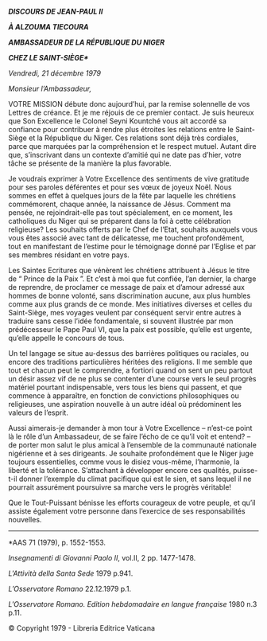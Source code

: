 ***DISCOURS DE JEAN-PAUL II***

***À ALZOUMA TIECOURA***

***AMBASSADEUR DE LA RÉPUBLIQUE DU NIGER***

***CHEZ LE SAINT-SIÈGE\****

*Vendredi, 21 décembre 1979*

*Monsieur l’Ambassadeur,*

VOTRE MISSION débute donc aujourd’hui, par la remise solennelle de vos Lettres de créance. Et je me réjouis de ce premier contact. Je suis heureux que Son Excellence le Colonel Seyni Kountché vous ait accordé sa confiance pour contribuer à rendre plus étroites les relations entre le Saint-Siège et la République du Niger. Ces relations sont déjà très cordiales, parce que marquées par la compréhension et le respect mutuel. Autant dire que, s’inscrivant dans un contexte d’amitié qui ne date pas d’hier, votre tâche se présente de la manière la plus favorable.

Je voudrais exprimer à Votre Excellence des sentiments de vive gratitude pour ses paroles déférentes et pour ses vœux de joyeux Noël. Nous sommes en effet à quelques jours de la fête par laquelle les chrétiens commémorent, chaque année, la naissance de Jésus. Comment ma pensée, ne rejoindrait-elle pas tout spécialement, en ce moment, les catholiques du Niger qui se préparent dans la foi à cette célébration religieuse? Les souhaits offerts par le Chef de l’Etat, souhaits auxquels vous vous êtes associé avec tant de délicatesse, me touchent profondément, tout en manifestant de l’estime pour le témoignage donné par l’Eglise et par ses membres résidant en votre pays.

Les Saintes Ecritures que vénèrent les chrétiens attribuent à Jésus le titre de “ Prince de la Paix ”. Et c’est à moi que fut confiée, l’an dernier, la charge de reprendre, de proclamer ce message de paix et d’amour adressé aux hommes de bonne volonté, sans discrimination aucune, aux plus humbles comme aux plus grands de ce monde. Mes initiatives diverses et celles du Saint-Siège, mes voyages veulent par conséquent servir entre autres à traduire sans cesse l’idée fondamentale, si souvent illustrée par mon prédécesseur le Pape Paul VI, que la paix est possible, qu’elle est urgente, qu’elle appelle le concours de tous.

Un tel langage se situe au-dessus des barrières politiques ou raciales, ou encore des traditions particulières héritées des religions. Il me semble que tout et chacun peut le comprendre, a fortiori quand on sent un peu partout un désir assez vif de ne plus se contenter d’une course vers le seul progrès matériel pourtant indispensable, vers tous les biens qui passent, et que commence à apparaître, en fonction de convictions philosophiques ou religieuses, une aspiration nouvelle à un autre idéal où prédominent les valeurs de l’esprit.

Aussi aimerais-je demander à mon tour à Votre Excellence – n’est-ce point là le rôle d’un Ambassadeur, de se faire l’écho de ce qu’il voit et entend? – de porter mon salut le plus amical à l’ensemble de la communauté nationale nigérienne et à ses dirigeants. Je souhaite profondément que le Niger juge toujours essentielles, comme vous le disiez vous-même, l’harmonie, la liberté et la tolérance. S’attachant à développer encore ces qualités, puisse-t-il donner l’exemple du climat pacifique qui est le sien, et sans lequel il ne pourrait assurément poursuivre sa marche vers le progrès véritable!

Que le Tout-Puissant bénisse les efforts courageux de votre peuple, et qu’il assiste également votre personne dans l’exercice de ses responsabilités nouvelles.

* * *

\*AAS 71 (1979), p. 1552-1553.

*Insegnamenti di Giovanni Paolo II*, vol.II, 2 pp. 1477-1478.

*L'Attività della Santa Sede* 1979 p.941.

*L’Osservatore Romano* 22.12.1979 p.1.

*L'Osservatore Romano. Edition hebdomadaire en langue française* 1980 n.3 p.11.

© Copyright 1979 - Libreria Editrice Vaticana